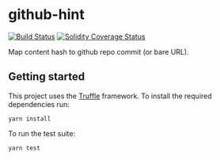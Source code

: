 # github-hint

[![Build Status][travis-image]][travis-url]
[![Solidity Coverage Status][coveralls-image]][coveralls-url]

[travis-image]: https://travis-ci.org/parity-contracts/github-hint.svg?branch=master
[travis-url]: https://travis-ci.org/parity-contracts/github-hint
[coveralls-image]: https://coveralls.io/repos/github/parity-contracts/github-hint/badge.svg?branch=master
[coveralls-url]: https://coveralls.io/github/parity-contracts/github-hint?branch=master

Map content hash to github repo commit (or bare URL).

## Getting started

This project uses the [Truffle](http://truffleframework.com/) framework. To install the required
dependencies run:

```
yarn install
```

To run the test suite:

```
yarn test
```
